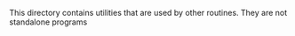 This directory contains utilities that 
are used by other routines.  They are
not standalone programs
